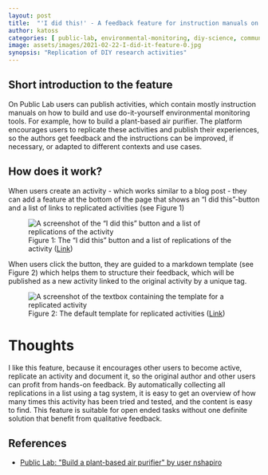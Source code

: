 ```yaml
---
layout: post
title:  "'I did this!' - A feedback feature for instruction manuals on Public Lab"
author: katoss
categories: [ public-lab, environmental-monitoring, diy-science, communal-validation, feedback, feature, UI ]
image: assets/images/2021-02-22-I-did-it-feature-0.jpg
synopsis: "Replication of DIY research activities"
---
```

## Short introduction to the feature

On Public Lab users can publish activities, which contain mostly instruction manuals on how to build and use do-it-yourself environmental monitoring tools.
For example, how to build a plant-based air purifier. The platform encourages users to replicate these activities and publish their experiences, so the authors get feedback and the instructions can be improved, if necessary, or adapted to different contexts and use cases.

## How does it work?

When users create an activity - which works similar to a blog post - they can add a feature at the bottom of the page that shows an “I did this”-button and a list of links to replicated activities (see Figure 1)

<figure class="figure">
  <img src="{{ site.baseurl }}/assets/images/2021-02-22-I-did-it-feature-1.jpg" class="figure-img img-fluid border border-secondary" alt="A screenshot of the “I did this” button and a list of replications of the activity">
  <figcaption class="figure-caption">Figure 1: The “I did this” button and a list of replications of the activity
(<a href="https://publiclab.org/notes/nshapiro/09-26-2016/build-a-plant-based-air-purifier">Link</a>)</figcaption>
</figure>

When users click the button, they are guided to a markdown template (see Figure 2) which helps them to structure their feedback, which will be published as a new activity linked to the original activity by a unique tag.

<figure class="figure">
  <img src="{{ site.baseurl }}/assets/images/2021-02-22-I-did-it-feature-2.jpg" class="figure-img img-fluid border border-secondary" alt="A screenshot of the textbox containing the template for a replicated activity">
  <figcaption class="figure-caption">Figure 2: The default template for replicated activities (<a href="https://publiclab.org/notes/nshapiro/09-26-2016/build-a-plant-based-air-purifier">Link</a>)</figcaption>
</figure>

# Thoughts

I like this feature, because it encourages other users to become active, replicate an activity and document it, so the original author and other users can profit from hands-on feedback. 
By automatically collecting all replications in a list using a tag system, it is easy to get an overview of how many times this activity has been tried and tested, and the content is easy to find.
This feature is suitable for open ended tasks without one definite solution that benefit from qualitative feedback.

## References

- [Public Lab: "Build a plant-based air purifier" by user nshapiro](https://publiclab.org/notes/nshapiro/09-26-2016/build-a-plant-based-air-purifier)


